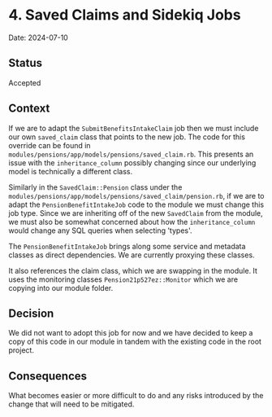# 4. Saved Claims and Sidekiq Jobs

Date: 2024-07-10

## Status

Accepted

## Context

If we are to adapt the `SubmitBenefitsIntakeClaim` job then we must include our own `saved_claim` class that points to the new job. The code for this override can be found in `modules/pensions/app/models/pensions/saved_claim.rb`. This presents an issue with the `inheritance_column` possibly changing since our underlying model is technically a different class.

Similarly in the `SavedClaim::Pension` class under the `modules/pensions/app/models/pensions/saved_claim/pension.rb`, if we are to adapt the `PensionBenefitIntakeJob` code to the module we must change this job type. Since we are inheriting off of the new `SavedClaim` from the module, we must also be somewhat concerned about how the `inheritance_column` would change any SQL queries when selecting 'types'.

The `PensionBenefitIntakeJob` brings along some service and metadata classes as direct dependencies. We are currently proxying these classes.

It also references the claim class, which we are swapping in the module. It uses the monitoring classes `Pension21p527ez::Monitor` which we are copying into our module folder.

## Decision

We did not want to adopt this job for now and we have decided to keep a copy of this code in our module in tandem with the existing code in the root project.

## Consequences

What becomes easier or more difficult to do and any risks introduced by the change that will need to be mitigated.
